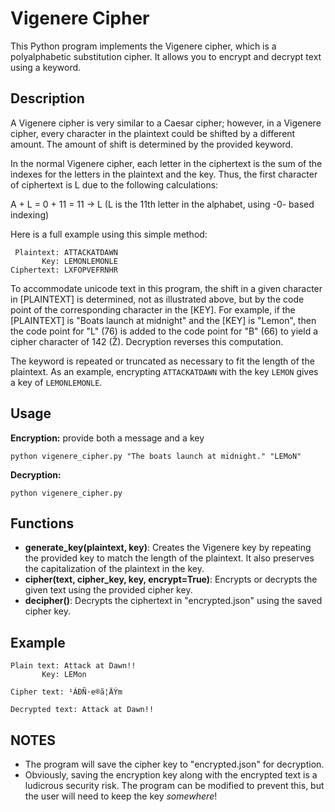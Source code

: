 # Vigenere Cipher

This Python program implements the Vigenere cipher, which is a polyalphabetic substitution cipher. It allows you to encrypt and decrypt text using a keyword.

## Description

A Vigenere cipher is very similar to a Caesar cipher; however, in a Vigenere cipher, every character in the plaintext could be shifted by a different amount. The amount of shift is determined by the provided keyword.

In the normal Vigenere cipher, each letter in the ciphertext is the sum of the indexes for the letters in the plaintext and the key. Thus, the first character of ciphertext is L due to the following calculations:

A + L = 0 + 11 = 11 -> L (L is the 11th letter in the alphabet, using -0- based indexing)

Here is a full example using this simple method:
```
 Plaintext: ATTACKATDAWN
       Key: LEMONLEMONLE
Ciphertext: LXFOPVEFRNHR
```

To accommodate unicode text in this program, the shift in a given character in [PLAINTEXT] is determined, not as illustrated above, but by the code point of the corresponding character in the [KEY]. For example, if the [PLAINTEXT] is "Boats launch at midnight" and the [KEY] is "Lemon", then the code point for "L" (76) is added to the code point for "B" (66) to yield a cipher character of 142 (Ž). Decryption reverses this computation.

The keyword is repeated or truncated as necessary to fit the length of the plaintext. As an example, encrypting `ATTACKATDAWN` with the key `LEMON` gives a key of `LEMONLEMONLE`.


## Usage

**Encryption:** provide both a message and a key

`python vigenere_cipher.py "The boats launch at midnight." "LEMoN"`

**Decryption:**

`python vigenere_cipher.py`


## Functions
- **generate_key(plaintext, key)**: Creates the Vigenere key by repeating the provided key to match the length of the plaintext. It also preserves the capitalization of the plaintext in the key.
- **cipher(text, cipher_key, key, encrypt=True)**: Encrypts or decrypts the given text using the provided cipher key.
- **decipher()**: Decrypts the ciphertext in "encrypted.json" using the saved cipher key.

## Example
    Plain text: Attack at Dawn!!
           Key: LEMon

    Cipher text: ¹ÁÐÑ·e®ã¦ÄÝm

    Decrypted text: Attack at Dawn!!

## NOTES
- The program will save the cipher key to "encrypted.json" for decryption.
- Obviously, saving the encryption key along with the encrypted text is a ludicrous security risk. The program can be modified to prevent this, but the user will need to keep the key *somewhere*!